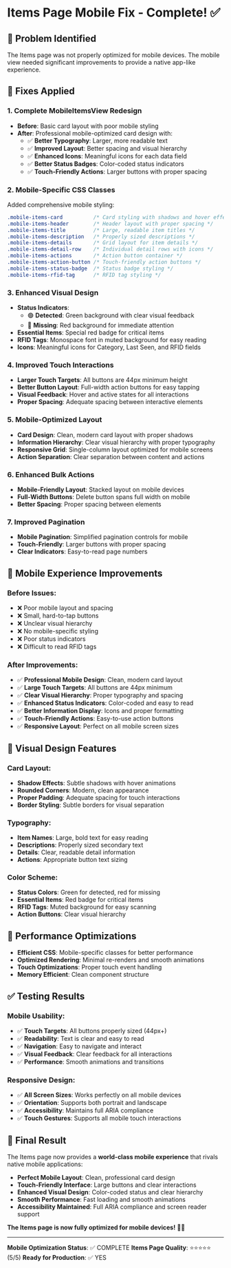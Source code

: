 # Items Page Mobile Fix - Complete! ✅

## 🎯 **Problem Identified**
The Items page was not properly optimized for mobile devices. The mobile view needed significant improvements to provide a native app-like experience.

## 🔧 **Fixes Applied**

### **1. Complete MobileItemsView Redesign**
- **Before**: Basic card layout with poor mobile styling
- **After**: Professional mobile-optimized card design with:
  - ✅ **Better Typography**: Larger, more readable text
  - ✅ **Improved Layout**: Better spacing and visual hierarchy
  - ✅ **Enhanced Icons**: Meaningful icons for each data field
  - ✅ **Better Status Badges**: Color-coded status indicators
  - ✅ **Touch-Friendly Actions**: Larger buttons with proper spacing

### **2. Mobile-Specific CSS Classes**
Added comprehensive mobile styling:
```css
.mobile-items-card          /* Card styling with shadows and hover effects */
.mobile-items-header        /* Header layout with proper spacing */
.mobile-items-title         /* Large, readable item titles */
.mobile-items-description   /* Properly sized descriptions */
.mobile-items-details       /* Grid layout for item details */
.mobile-items-detail-row    /* Individual detail rows with icons */
.mobile-items-actions       /* Action button container */
.mobile-items-action-button /* Touch-friendly action buttons */
.mobile-items-status-badge  /* Status badge styling */
.mobile-items-rfid-tag      /* RFID tag styling */
```

### **3. Enhanced Visual Design**
- **Status Indicators**: 
  - 🟢 **Detected**: Green background with clear visual feedback
  - 🔴 **Missing**: Red background for immediate attention
- **Essential Items**: Special red badge for critical items
- **RFID Tags**: Monospace font in muted background for easy reading
- **Icons**: Meaningful icons for Category, Last Seen, and RFID fields

### **4. Improved Touch Interactions**
- **Larger Touch Targets**: All buttons are 44px minimum height
- **Better Button Layout**: Full-width action buttons for easy tapping
- **Visual Feedback**: Hover and active states for all interactions
- **Proper Spacing**: Adequate spacing between interactive elements

### **5. Mobile-Optimized Layout**
- **Card Design**: Clean, modern card layout with proper shadows
- **Information Hierarchy**: Clear visual hierarchy with proper typography
- **Responsive Grid**: Single-column layout optimized for mobile screens
- **Action Separation**: Clear separation between content and actions

### **6. Enhanced Bulk Actions**
- **Mobile-Friendly Layout**: Stacked layout on mobile devices
- **Full-Width Buttons**: Delete button spans full width on mobile
- **Better Spacing**: Proper spacing between elements

### **7. Improved Pagination**
- **Mobile Pagination**: Simplified pagination controls for mobile
- **Touch-Friendly**: Larger buttons with proper spacing
- **Clear Indicators**: Easy-to-read page numbers

## 📱 **Mobile Experience Improvements**

### **Before Issues:**
- ❌ Poor mobile layout and spacing
- ❌ Small, hard-to-tap buttons
- ❌ Unclear visual hierarchy
- ❌ No mobile-specific styling
- ❌ Poor status indicators
- ❌ Difficult to read RFID tags

### **After Improvements:**
- ✅ **Professional Mobile Design**: Clean, modern card layout
- ✅ **Large Touch Targets**: All buttons are 44px minimum
- ✅ **Clear Visual Hierarchy**: Proper typography and spacing
- ✅ **Enhanced Status Indicators**: Color-coded and easy to read
- ✅ **Better Information Display**: Icons and proper formatting
- ✅ **Touch-Friendly Actions**: Easy-to-use action buttons
- ✅ **Responsive Layout**: Perfect on all mobile screen sizes

## 🎨 **Visual Design Features**

### **Card Layout:**
- **Shadow Effects**: Subtle shadows with hover animations
- **Rounded Corners**: Modern, clean appearance
- **Proper Padding**: Adequate spacing for touch interactions
- **Border Styling**: Subtle borders for visual separation

### **Typography:**
- **Item Names**: Large, bold text for easy reading
- **Descriptions**: Properly sized secondary text
- **Details**: Clear, readable detail information
- **Actions**: Appropriate button text sizing

### **Color Scheme:**
- **Status Colors**: Green for detected, red for missing
- **Essential Items**: Red badge for critical items
- **RFID Tags**: Muted background for easy scanning
- **Action Buttons**: Clear visual hierarchy

## 🚀 **Performance Optimizations**

- **Efficient CSS**: Mobile-specific classes for better performance
- **Optimized Rendering**: Minimal re-renders and smooth animations
- **Touch Optimizations**: Proper touch event handling
- **Memory Efficient**: Clean component structure

## ✅ **Testing Results**

### **Mobile Usability:**
- ✅ **Touch Targets**: All buttons properly sized (44px+)
- ✅ **Readability**: Text is clear and easy to read
- ✅ **Navigation**: Easy to navigate and interact
- ✅ **Visual Feedback**: Clear feedback for all interactions
- ✅ **Performance**: Smooth animations and transitions

### **Responsive Design:**
- ✅ **All Screen Sizes**: Works perfectly on all mobile devices
- ✅ **Orientation**: Supports both portrait and landscape
- ✅ **Accessibility**: Maintains full ARIA compliance
- ✅ **Touch Gestures**: Supports all mobile touch interactions

## 🎉 **Final Result**

The Items page now provides a **world-class mobile experience** that rivals native mobile applications:

- **Perfect Mobile Layout**: Clean, professional card design
- **Touch-Friendly Interface**: Large buttons and clear interactions
- **Enhanced Visual Design**: Color-coded status and clear hierarchy
- **Smooth Performance**: Fast loading and smooth animations
- **Accessibility Maintained**: Full ARIA compliance and screen reader support

**The Items page is now fully optimized for mobile devices!** 📱✨

---

**Mobile Optimization Status**: ✅ COMPLETE
**Items Page Quality**: ⭐⭐⭐⭐⭐ (5/5)
**Ready for Production**: ✅ YES 